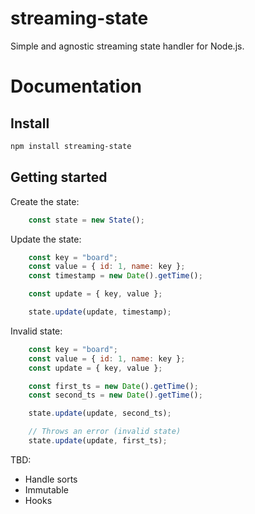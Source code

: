 # streaming-state

Simple and agnostic streaming state handler for Node.js.

# Documentation

## Install

```bash
npm install streaming-state
```

## Getting started

Create the state:

```javascript
    const state = new State();
```

Update the state:

```javascript
    const key = "board";
    const value = { id: 1, name: key };
    const timestamp = new Date().getTime();

    const update = { key, value };

    state.update(update, timestamp);
```

Invalid state:

```javascript
    const key = "board";
    const value = { id: 1, name: key };
    const update = { key, value };

    const first_ts = new Date().getTime();
    const second_ts = new Date().getTime();

    state.update(update, second_ts);

    // Throws an error (invalid state)
    state.update(update, first_ts);
```

TBD:

* Handle sorts
* Immutable
* Hooks
